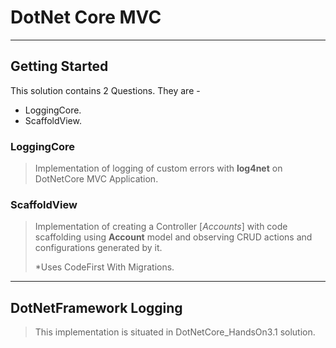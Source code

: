 # DotNet Core MVC

---



## Getting Started

This solution contains 2 Questions. They are - 

- LoggingCore.
- ScaffoldView.


### LoggingCore
> Implementation of logging of custom errors with **log4net** on DotNetCore MVC Application.

### ScaffoldView

> Implementation of creating a Controller [*Accounts*] with code scaffolding using **Account** model and observing CRUD actions and configurations generated by it.
>
> *Uses CodeFirst With Migrations.

---

## DotNetFramework Logging

> This implementation is situated in DotNetCore_HandsOn3.1 solution.

